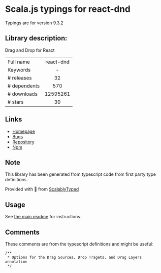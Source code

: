 
# Scala.js typings for react-dnd

Typings are for version 9.3.2

## Library description:
Drag and Drop for React

|                    |                 |
| ------------------ | :-------------: |
| Full name          | react-dnd |
| Keywords           | - |
| # releases         | 32 |
| # dependents       | 570 |
| # downloads        | 12595261 |
| # stars            | 30 |

## Links
- [Homepage](https://github.com/react-dnd/react-dnd#readme)
- [Bugs](https://github.com/react-dnd/react-dnd/issues)
- [Repository](https://github.com/react-dnd/react-dnd)
- [Npm](https://www.npmjs.com/package/react-dnd)
    


## Note
This library has been generated from typescript code from first party type definitions.

Provided with :purple_heart: from [ScalablyTyped](https://github.com/oyvindberg/ScalablyTyped)

## Usage
See [the main readme](../../readme.md) for instructions.

## Comments

These comments are from the typescript definitions and might be useful:
```
/**
 * Options for the Drag Sources, Drop Tragets, and Drag Layers annotation
 */

```

